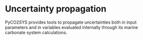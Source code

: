 # Uncertainty propagation

PyCO2SYS provides tools to propagate uncertainties both in input parameters and in variables evaluated internally through its marine carbonate system calculations.
